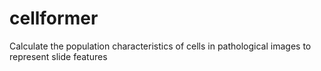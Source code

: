 # cellformer
Calculate the population characteristics of cells in pathological images to represent slide features
